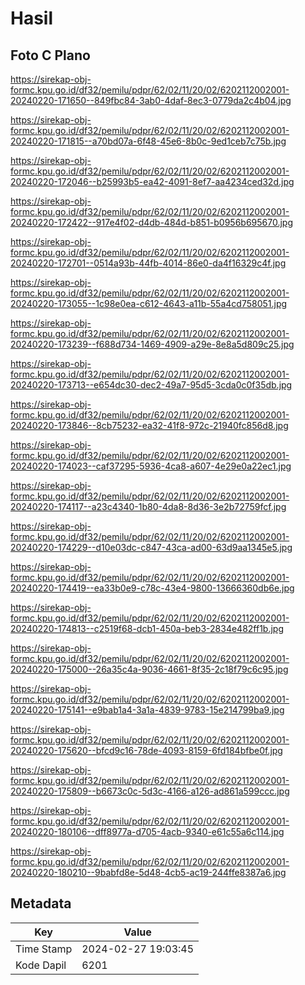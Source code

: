 # Hasil

## Foto C Plano

https://sirekap-obj-formc.kpu.go.id/df32/pemilu/pdpr/62/02/11/20/02/6202112002001-20240220-171650--849fbc84-3ab0-4daf-8ec3-0779da2c4b04.jpg

https://sirekap-obj-formc.kpu.go.id/df32/pemilu/pdpr/62/02/11/20/02/6202112002001-20240220-171815--a70bd07a-6f48-45e6-8b0c-9ed1ceb7c75b.jpg

https://sirekap-obj-formc.kpu.go.id/df32/pemilu/pdpr/62/02/11/20/02/6202112002001-20240220-172046--b25993b5-ea42-4091-8ef7-aa4234ced32d.jpg

https://sirekap-obj-formc.kpu.go.id/df32/pemilu/pdpr/62/02/11/20/02/6202112002001-20240220-172422--917e4f02-d4db-484d-b851-b0956b695670.jpg

https://sirekap-obj-formc.kpu.go.id/df32/pemilu/pdpr/62/02/11/20/02/6202112002001-20240220-172701--0514a93b-44fb-4014-86e0-da4f16329c4f.jpg

https://sirekap-obj-formc.kpu.go.id/df32/pemilu/pdpr/62/02/11/20/02/6202112002001-20240220-173055--1c98e0ea-c612-4643-a11b-55a4cd758051.jpg

https://sirekap-obj-formc.kpu.go.id/df32/pemilu/pdpr/62/02/11/20/02/6202112002001-20240220-173239--f688d734-1469-4909-a29e-8e8a5d809c25.jpg

https://sirekap-obj-formc.kpu.go.id/df32/pemilu/pdpr/62/02/11/20/02/6202112002001-20240220-173713--e654dc30-dec2-49a7-95d5-3cda0c0f35db.jpg

https://sirekap-obj-formc.kpu.go.id/df32/pemilu/pdpr/62/02/11/20/02/6202112002001-20240220-173846--8cb75232-ea32-41f8-972c-21940fc856d8.jpg

https://sirekap-obj-formc.kpu.go.id/df32/pemilu/pdpr/62/02/11/20/02/6202112002001-20240220-174023--caf37295-5936-4ca8-a607-4e29e0a22ec1.jpg

https://sirekap-obj-formc.kpu.go.id/df32/pemilu/pdpr/62/02/11/20/02/6202112002001-20240220-174117--a23c4340-1b80-4da8-8d36-3e2b72759fcf.jpg

https://sirekap-obj-formc.kpu.go.id/df32/pemilu/pdpr/62/02/11/20/02/6202112002001-20240220-174229--d10e03dc-c847-43ca-ad00-63d9aa1345e5.jpg

https://sirekap-obj-formc.kpu.go.id/df32/pemilu/pdpr/62/02/11/20/02/6202112002001-20240220-174419--ea33b0e9-c78c-43e4-9800-13666360db6e.jpg

https://sirekap-obj-formc.kpu.go.id/df32/pemilu/pdpr/62/02/11/20/02/6202112002001-20240220-174813--c2519f68-dcb1-450a-beb3-2834e482ff1b.jpg

https://sirekap-obj-formc.kpu.go.id/df32/pemilu/pdpr/62/02/11/20/02/6202112002001-20240220-175000--26a35c4a-9036-4661-8f35-2c18f79c6c95.jpg

https://sirekap-obj-formc.kpu.go.id/df32/pemilu/pdpr/62/02/11/20/02/6202112002001-20240220-175141--e9bab1a4-3a1a-4839-9783-15e214799ba9.jpg

https://sirekap-obj-formc.kpu.go.id/df32/pemilu/pdpr/62/02/11/20/02/6202112002001-20240220-175620--bfcd9c16-78de-4093-8159-6fd184bfbe0f.jpg

https://sirekap-obj-formc.kpu.go.id/df32/pemilu/pdpr/62/02/11/20/02/6202112002001-20240220-175809--b6673c0c-5d3c-4166-a126-ad861a599ccc.jpg

https://sirekap-obj-formc.kpu.go.id/df32/pemilu/pdpr/62/02/11/20/02/6202112002001-20240220-180106--dff8977a-d705-4acb-9340-e61c55a6c114.jpg

https://sirekap-obj-formc.kpu.go.id/df32/pemilu/pdpr/62/02/11/20/02/6202112002001-20240220-180210--9babfd8e-5d48-4cb5-ac19-244ffe8387a6.jpg


## Metadata

| Key        | Value               |
| ---------- | ------------------- |
| Time Stamp | 2024-02-27 19:03:45 |
| Kode Dapil | 6201                |



